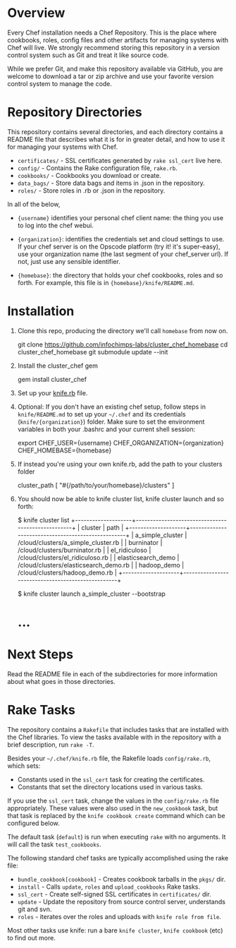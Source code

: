 Overview
========

Every Chef installation needs a Chef Repository. This is the place where cookbooks, roles, config files and other artifacts for managing systems with Chef will live. We strongly recommend storing this repository in a version control system such as Git and treat it like source code.

While we prefer Git, and make this repository available via GitHub, you are welcome to download a tar or zip archive and use your favorite version control system to manage the code.

Repository Directories
======================

This repository contains several directories, and each directory contains a README file that describes what it is for in greater detail, and how to use it for managing your systems with Chef.

* `certificates/` - SSL certificates generated by `rake ssl_cert` live here.
* `config/` - Contains the Rake configuration file, `rake.rb`.
* `cookbooks/` - Cookbooks you download or create.
* `data_bags/` - Store data bags and items in .json in the repository.
* `roles/` - Store roles in .rb or .json in the repository.

In all of the below, 

* `{username}` identifies your personal chef client name: the thing you use to log into the chef webui.
  
* `{organization}`: identifies the credentials set and cloud settings to use.  If your chef server is on the Opscode platform (try it! it's super-easy), use your organization name (the last segment of your chef_server url). If not, just use any sensible identifier.
  
* `{homebase}`: the directory that holds your chef cookbooks, roles and so forth. For example, this file is in `{homebase}/knife/README.md`.

Installation
============

1. Clone this repo, producing the directory we'll call `homebase` from now on.

    git clone https://github.com/infochimps-labs/cluster_chef_homebase
    cd cluster_chef_homebase
    git submodule update --init

2. Install the cluster_chef gem

    gem install cluster_chef

3. Set up your [knife.rb](http://help.opscode.com/faqs/chefbasics/knife) file.

3. Optional: If you don't have an existing chef setup, follow steps in
   `knife/README.md` to set up your `~/.chef` and its credentials
   (`knife/{organization}`) folder. Make sure to set the environment variables
   in both your .bashrc and your current shell session:
   
      export CHEF_USER={username} CHEF_ORGANIZATION={organization} CHEF_HOMEBASE={homebase}
     
4. If instead you're using your own knife.rb, add the path to your clusters folder

      cluster_path   [ "#{/path/to/your/homebase}/clusters"  ]
    
5. You should now be able to knife cluster list, knife cluster launch and so forth:
    
    $ knife cluster list
    +--------------------+---------------------------------------------------+
    | cluster            | path                                              |
    +--------------------+---------------------------------------------------+
    | a_simple_cluster   | /cloud/clusters/a_simple_cluster.rb               |
    | burninator         | /cloud/clusters/burninator.rb                     |
    | el_ridiculoso      | /cloud/clusters/el_ridiculoso.rb                  |
    | elasticsearch_demo | /cloud/clusters/elasticsearch_demo.rb             |
    | hadoop_demo        | /cloud/clusters/hadoop_demo.rb                    |
    +--------------------+---------------------------------------------------+

    $ knife cluster launch a_simple_cluster --bootstrap 
    # ...
    

Next Steps
==========

Read the README file in each of the subdirectories for more information about what goes in those directories.

Rake Tasks
==========

The repository contains a `Rakefile` that includes tasks that are installed with the Chef libraries. To view the tasks available with in the repository with a brief description, run `rake -T`.

Besides your `~/.chef/knife.rb` file, the Rakefile loads `config/rake.rb`, which sets:

* Constants used in the `ssl_cert` task for creating the certificates.
* Constants that set the directory locations used in various tasks.

If you use the `ssl_cert` task, change the values in the `config/rake.rb` file appropriately. These values were also used in the `new_cookbook` task, but that task is replaced by the `knife cookbook create` command which can be configured below.

The default task (`default`) is run when executing `rake` with no arguments. It will call the task `test_cookbooks`.

The following standard chef tasks are typically accomplished using the rake file:

* `bundle_cookbook[cookbook]` - Creates cookbook tarballs in the `pkgs/` dir.
* `install` - Calls `update`, `roles` and `upload_cookbooks` Rake tasks.
* `ssl_cert` - Create self-signed SSL certificates in `certificates/` dir.
* `update` - Update the repository from source control server, understands git and svn.
* `roles` - iterates over the roles and uploads with `knife role from file`.

Most other tasks use knife: run a bare `knife cluster`, `knife cookbook` (etc)
to find out more.
